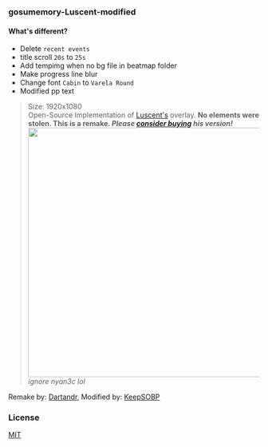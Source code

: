 ### gosumemory-Luscent-modified

#### What's different?

- Delete `recent events`
- title scroll `20s` to `25s`
- Add tempimg when no bg file in beatmap folder
- Make progress line blur
- Change font `Cabin` to `Varela Round`
- Modified pp text

> Size: 1920x1080\
Open-Source Implementation of [Luscent's][3] overlay. **No elements were stolen. This is a remake. *Please [consider buying](https://gumroad.com/l/Luscent) his version!***\
<img src="https://media.discordapp.net/attachments/719166092391612427/822077236437975090/unknown.png" width="500">\
*ignore nyan3c lol*

Remake by: [Dartandr][1], Modified by: [KeepSOBP][2]

### License
[MIT](https://github.com/l3lackShark/static/blob/master/LICENSE)

<!-- link -->
[1]: https://github.com/Dartandr
[2]: https://github.com/KeepSOBP
[3]: https://github.com/inix1257